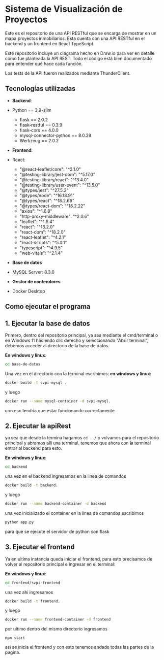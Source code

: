 # Sistema de Visualización de Proyectos

Este es el repositorio de una API RESTful que se encarga de mostrar en un mapa proyectos inmobiliarios. Esta cuenta con una API RESTful en el backend y un frontend en React TypeScript.

Este repositorio incluye un diagrama hecho en Draw.io para ver en detalle cómo fue planteada la API REST. Todo el código está bien documentado para entender qué hace cada función.

Los tests de la API fueron realizados mediante ThunderClient.

## Tecnologías utilizadas

- **Backend**: 
- Python == 3.9-slim
    - flask == 2.0.2
    - flask-restful == 0.3.9
    - flask-cors == 4.0.0
    - mysql-connector-python == 8.0.28
    - Werkzeug == 2.0.2

- **Frontend**:
- React:
  - "@react-leaflet/core": "^2.1.0"
  - "@testing-library/jest-dom": "^5.17.0"
  - "@testing-library/react": "^13.4.0"
  - "@testing-library/user-event": "^13.5.0"
  - "@types/jest": "^27.5.2"
  - "@types/node": "^16.18.91"
  - "@types/react": "^18.2.69"
  - "@types/react-dom": "^18.2.22"
  - "axios": "^1.6.8"
  - "http-proxy-middleware": "^2.0.6"
  - "leaflet": "^1.9.4"
  - "react": "^18.2.0"
  - "react-dom": "^18.2.0"
  - "react-leaflet": "^4.2.1"
  - "react-scripts": "^5.0.1"
  - "typescript": "^4.9.5"
  - "web-vitals": "^2.1.4"

- **Base de datos**
- MySQL Server: 8.3.0

- **Gestor de contendores**
- Docker Desktop

## Como ejecutar el programa

## 1. Ejecutar la base de datos

 Primero, dentro del repositorio principal, ya sea mediante el cmd/terminal o en Windows 11 haciendo clic derecho y seleccionando "Abrir terminal", debemos acceder al directorio de la base de datos.

**En windows y linux:**

```bash
cd base-de-datos
``` 


Una vez en el directorio con la terminal escribimos:
**en windows y linux:**
```bash
docker build -t svpi-mysql .
``` 
y luego 
```bash
docker run --name mysql-container -d svpi-mysql.
``` 
con eso tendria que estar funcionando correctamente

## 2. Ejecutar la apiRest

ya sea que desde la termina hagamos ```cd ../``` o volvamos para el repositorio principal y abramos alli una terminal, tenemos que ahora con la terminal entrar al backend para esto.

**En windows y linux:**
```bash
cd backend
``` 

una vez en el backend ingresamos en la linea de comandos

```bash
docker build -t backend.
```
y luego
```bash
docker run --name backend-container -d backend
```
una vez inicializado el container en la linea de comandos escribimos
```bash
python app.py
```
para que se ejecute el servidor de python con flask

## 3. Ejecutar el frontend
Ya en ultima instancia queda iniciar el frontend, para esto precisamos de volver al repositorio principal e ingresar en el terminal:

**En windows y linux:**

```bash
cd frontend/svpi-frontend
``` 
una vez ahi ingresamos
 ```bash
docker build -t frontend.
```
y luego
```bash
docker run --name frontend-container -d frontend
```

por ultimo dentro del mismo directorio ingresamos
```
npm start
```

asi se inicia el frontend y con esto tenemos andado todas las partes de la pagina.